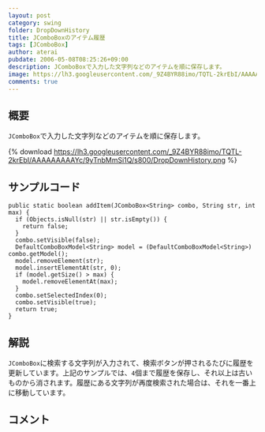 ```yaml
---
layout: post
category: swing
folder: DropDownHistory
title: JComboBoxのアイテム履歴
tags: [JComboBox]
author: aterai
pubdate: 2006-05-08T08:25:26+09:00
description: JComboBoxで入力した文字列などのアイテムを順に保存します。
image: https://lh3.googleusercontent.com/_9Z4BYR88imo/TQTL-2krEbI/AAAAAAAAAYc/9yTnbMmSi1Q/s800/DropDownHistory.png
comments: true
---
```

## 概要
`JComboBox`で入力した文字列などのアイテムを順に保存します。

{% download https://lh3.googleusercontent.com/_9Z4BYR88imo/TQTL-2krEbI/AAAAAAAAAYc/9yTnbMmSi1Q/s800/DropDownHistory.png %}

## サンプルコード
<pre class="prettyprint"><code>public static boolean addItem(JComboBox&lt;String&gt; combo, String str, int max) {
  if (Objects.isNull(str) || str.isEmpty()) {
    return false;
  }
  combo.setVisible(false);
  DefaultComboBoxModel&lt;String&gt; model = (DefaultComboBoxModel&lt;String&gt;) combo.getModel();
  model.removeElement(str);
  model.insertElementAt(str, 0);
  if (model.getSize() &gt; max) {
    model.removeElementAt(max);
  }
  combo.setSelectedIndex(0);
  combo.setVisible(true);
  return true;
}
</code></pre>

## 解説
`JComboBox`に検索する文字列が入力されて、検索ボタンが押されるたびに履歴を更新しています。上記のサンプルでは、`4`個まで履歴を保存し、それ以上は古いものから消されます。履歴にある文字列が再度検索された場合は、それを一番上に移動しています。

## コメント
